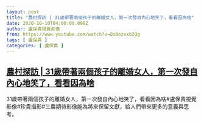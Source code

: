 ```yaml
---
layout: post
title: "農村探訪 | 31歲帶著兩個孩子的離婚女人，第一次發自內心地笑了，看看因為啥"
date: 2020-10-10T04:00:09.000Z
author: 盧保貴視覺影像
from: https://www.youtube.com/watch?v=Qz0ozvxb2Qg
tags: [ 盧保貴 ]
categories: [ 盧保貴 ]
---
```

<!--1602302409000-->
[農村探訪 | 31歲帶著兩個孩子的離婚女人，第一次發自內心地笑了，看看因為啥](https://www.youtube.com/watch?v=Qz0ozvxb2Qg)
------

<div>
31歲帶著兩個孩子的離婚女人，第一次發自內心地笑了，看看因為啥#盧保貴視覺影像#珍貴攝影#三農期待影像能為將來保留文獻，給人們帶來更多的意義與思考。
</div>
